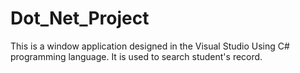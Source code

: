 # Dot_Net_Project
This is a window application designed in the Visual Studio Using C# programming language.
It is used to search student's record.
